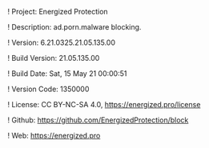 ! Project: Energized Protection

! Description: ad.porn.malware blocking.

! Version: 6.21.0325.21.05.135.00

! Build Version: 21.05.135.00

! Build Date: Sat, 15 May 21 00:00:51

! Version Code: 1350000

! License: CC BY-NC-SA 4.0, https://energized.pro/license

! Github: https://github.com/EnergizedProtection/block

! Web: https://energized.pro
